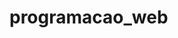 # programacao_web
<!-- <div id="form_contato">
            <form action="contato.php" method="GET">
                <div name="titulo">
                    <h3>Contato</h3>
                </div>

                <div name="nome">
                    <label>Nome:</label>
                    <input type="text" id="nome_cliente" placeholder="Digite seu nome">
                </div>

                <div name="email">
                    <label>Email:</label>
                    <input type="email" id="email_cliente"  placeholder="Digite seu email">
                </div>

                <div name="mensagem">
                    <label>Mensagem:</label>
                    <textarea id="mensagem_cliente"  placeholder="Escreva sua mensagem"></textarea>
                </div>

                <div name="botao">
                    <button id="enviar">Enviar</button>
                </div>
            </form>
        </div> -->